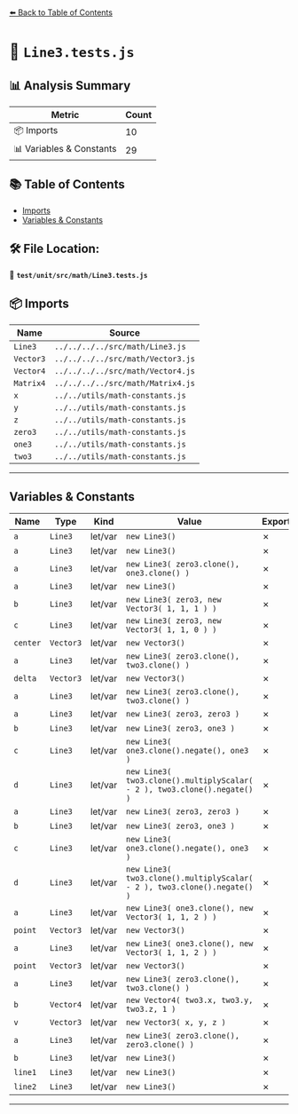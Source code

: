 [⬅️ Back to Table of Contents](../../../../index.md)

# 📄 `Line3.tests.js`

## 📊 Analysis Summary

| Metric | Count |
|--------|-------|
| 📦 Imports | 10 |
| 📊 Variables & Constants | 29 |

## 📚 Table of Contents

- [Imports](#imports)
- [Variables & Constants](#variables-constants)

## 🛠️ File Location:
📂 **`test/unit/src/math/Line3.tests.js`**

## 📦 Imports

| Name | Source |
|------|--------|
| `Line3` | `../../../../src/math/Line3.js` |
| `Vector3` | `../../../../src/math/Vector3.js` |
| `Vector4` | `../../../../src/math/Vector4.js` |
| `Matrix4` | `../../../../src/math/Matrix4.js` |
| `x` | `../../utils/math-constants.js` |
| `y` | `../../utils/math-constants.js` |
| `z` | `../../utils/math-constants.js` |
| `zero3` | `../../utils/math-constants.js` |
| `one3` | `../../utils/math-constants.js` |
| `two3` | `../../utils/math-constants.js` |


---

## Variables & Constants

| Name | Type | Kind | Value | Exported |
|------|------|------|-------|----------|
| `a` | `Line3` | let/var | `new Line3()` | ✗ |
| `a` | `Line3` | let/var | `new Line3()` | ✗ |
| `a` | `Line3` | let/var | `new Line3( zero3.clone(), one3.clone() )` | ✗ |
| `a` | `Line3` | let/var | `new Line3()` | ✗ |
| `b` | `Line3` | let/var | `new Line3( zero3, new Vector3( 1, 1, 1 ) )` | ✗ |
| `c` | `Line3` | let/var | `new Line3( zero3, new Vector3( 1, 1, 0 ) )` | ✗ |
| `center` | `Vector3` | let/var | `new Vector3()` | ✗ |
| `a` | `Line3` | let/var | `new Line3( zero3.clone(), two3.clone() )` | ✗ |
| `delta` | `Vector3` | let/var | `new Vector3()` | ✗ |
| `a` | `Line3` | let/var | `new Line3( zero3.clone(), two3.clone() )` | ✗ |
| `a` | `Line3` | let/var | `new Line3( zero3, zero3 )` | ✗ |
| `b` | `Line3` | let/var | `new Line3( zero3, one3 )` | ✗ |
| `c` | `Line3` | let/var | `new Line3( one3.clone().negate(), one3 )` | ✗ |
| `d` | `Line3` | let/var | `new Line3( two3.clone().multiplyScalar( - 2 ), two3.clone().negate() )` | ✗ |
| `a` | `Line3` | let/var | `new Line3( zero3, zero3 )` | ✗ |
| `b` | `Line3` | let/var | `new Line3( zero3, one3 )` | ✗ |
| `c` | `Line3` | let/var | `new Line3( one3.clone().negate(), one3 )` | ✗ |
| `d` | `Line3` | let/var | `new Line3( two3.clone().multiplyScalar( - 2 ), two3.clone().negate() )` | ✗ |
| `a` | `Line3` | let/var | `new Line3( one3.clone(), new Vector3( 1, 1, 2 ) )` | ✗ |
| `point` | `Vector3` | let/var | `new Vector3()` | ✗ |
| `a` | `Line3` | let/var | `new Line3( one3.clone(), new Vector3( 1, 1, 2 ) )` | ✗ |
| `point` | `Vector3` | let/var | `new Vector3()` | ✗ |
| `a` | `Line3` | let/var | `new Line3( zero3.clone(), two3.clone() )` | ✗ |
| `b` | `Vector4` | let/var | `new Vector4( two3.x, two3.y, two3.z, 1 )` | ✗ |
| `v` | `Vector3` | let/var | `new Vector3( x, y, z )` | ✗ |
| `a` | `Line3` | let/var | `new Line3( zero3.clone(), zero3.clone() )` | ✗ |
| `b` | `Line3` | let/var | `new Line3()` | ✗ |
| `line1` | `Line3` | let/var | `new Line3()` | ✗ |
| `line2` | `Line3` | let/var | `new Line3()` | ✗ |


---